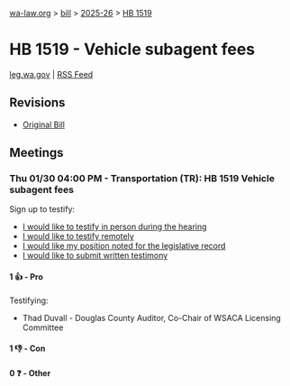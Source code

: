 [wa-law.org](/) > [bill](/bill/) > [2025-26](/bill/2025-26/) > [HB 1519](/bill/2025-26/hb/1519/)

# HB 1519 - Vehicle subagent fees
[leg.wa.gov](https://app.leg.wa.gov/billsummary?BillNumber=1519&Year=2025&Initiative=false) | [RSS Feed](./rss.xml)

## Revisions
* [Original Bill](1/)

## Meetings
### Thu 01/30 04:00 PM - Transportation (TR): HB 1519 Vehicle subagent fees
Sign up to testify:
* [I would like to testify in person during the hearing](https://app.leg.wa.gov/csi/Testifier/Add?chamber=House&mId=32537&aId=162299&caId=25163&tId=1)
* [I would like to testify remotely](https://app.leg.wa.gov/csi/Testifier/Add?chamber=House&mId=32537&aId=162299&caId=25163&tId=2)
* [I would like my position noted for the legislative record](https://app.leg.wa.gov/csi/Testifier/Add?chamber=House&mId=32537&aId=162299&caId=25163&tId=3)
* [I would like to submit written testimony](https://app.leg.wa.gov/csi/Testifier/Add?chamber=House&mId=32537&aId=162299&caId=25163&tId=4)

#### 1 👍 - Pro
Testifying:
* Thad Duvall - Douglas County Auditor, Co-Chair of WSACA Licensing Committee

#### 1 👎 - Con

#### 0 ❓ - Other

